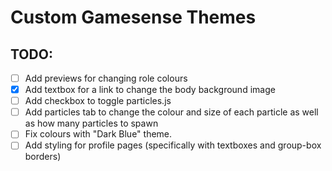 # Custom Gamesense Themes
## TODO:
- [ ] Add previews for changing role colours
- [x] Add textbox for a link to change the body background image
- [ ] Add checkbox to toggle particles.js
- [ ] Add particles tab to change the colour and size of each particle as well as how many particles to spawn
- [ ] Fix colours with "Dark Blue" theme.
- [ ] Add styling for profile pages (specifically with textboxes and group-box borders)
